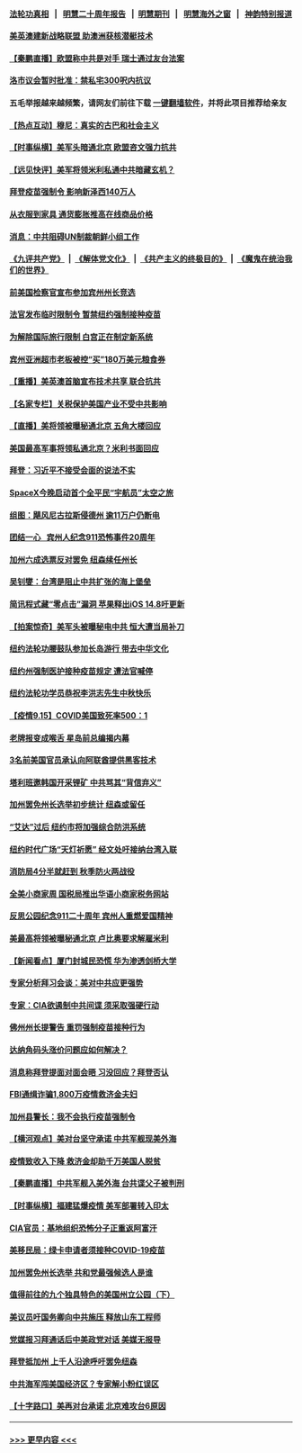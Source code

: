 #### [法轮功真相](https://github.com/gfw-breaker/truth/blob/master/README.md?t=0) &nbsp;&nbsp;|&nbsp;&nbsp; [明慧二十周年报告](https://github.com/gfw-breaker/mh-reports/blob/master/README.md?t=0) &nbsp;&nbsp;|&nbsp;&nbsp;[明慧期刊](https://github.com/gfw-breaker/mh-qikan) &nbsp;&nbsp;|&nbsp;&nbsp; [明慧海外之窗](https://github.com/gfw-breaker/mh-news/blob/master/README.md?t=0) &nbsp;&nbsp;|&nbsp;&nbsp; [神韵特别报道](https://github.com/gfw-breaker/mh-news/blob/master/shenyun.md?t=0)
#### [美英澳建新战略联盟 助澳洲获核潜艇技术](../pages/nsc412/n13237150.md?t=09161002) 
#### [【秦鹏直播】欧盟称中共是对手 瑞士通过友台法案](../pages/nsc412/n13237127.md?t=09161002) 
#### [洛市议会暂时批准：禁私宅300呎内抗议](../pages/nsc412/n13237215.md?t=09161002) 
#### 五毛举报越来越频繁，请网友们前往下载 [一键翻墙软件](https://github.com/gfw-breaker/ssr-accounts)，并将此项目推荐给亲友
#### [【热点互动】穆尼：真实的古巴和社会主义](../pages/nsc412/n13235228.md?t=09161002) 
#### [【时事纵横】美军头暗通北京 欧盟咨文强力抗共](../pages/nsc412/n13237112.md?t=09161002) 
#### [【远见快评】美军将领米利私通中共暗藏玄机？](../pages/nsc412/n13237078.md?t=09161002) 
#### [拜登疫苗强制令 影响新泽西140万人](../pages/nsc412/n13237079.md?t=09161002) 
#### [从衣服到家具 通货膨胀推高在线商品价格](../pages/nsc412/n13236970.md?t=09161002) 
#### [消息：中共阻碍UN制裁朝鲜小组工作](../pages/nsc412/n13236870.md?t=09161002) 
#### [《九评共产党》](https://github.com/begood0513/9ping.md/blob/master/README.md) &nbsp;|&nbsp; [《解体党文化》](../../../../jtdwh.md/blob/master/README.md)  &nbsp;|&nbsp; [《共产主义的终极目的》](../../../../gczydzjmd.md/blob/master/README.md) &nbsp;|&nbsp; [《魔鬼在统治我们的世界》](../../../../mgztzwmdsj.md/blob/master/README.md) 
#### [前美国检察官宣布参加宾州州长竞选](../pages/nsc412/n13236555.md?t=09161002) 
#### [法官发布临时限制令 暂禁纽约强制接种疫苗](../pages/nsc412/n13236806.md?t=09161002) 
#### [为解除国际旅行限制 白宫正在制定新系统](../pages/nsc412/n13237040.md?t=09161002) 
#### [宾州亚洲超市老板被控“买”180万美元粮食券](../pages/nsc412/n13235168.md?t=09161002) 
#### [【重播】美英澳首脑宣布技术共享 联合抗共](../pages/nsc412/n13236910.md?t=09161002) 
#### [【名家专栏】关税保护美国产业不受中共影响](../pages/nsc412/n13236146.md?t=09161002) 
#### [【直播】美将领被曝秘通北京 五角大楼回应](../pages/nsc412/n13236909.md?t=09161002) 
#### [美国最高军事将领私通北京？米利书面回应](../pages/nsc412/n13236823.md?t=09161002) 
#### [拜登：习近平不接受会面的说法不实](../pages/nsc412/n13236728.md?t=09161002) 
#### [SpaceX今晚启动首个全平民“宇航员”太空之旅](../pages/nsc412/n13236095.md?t=09161002) 
#### [组图：飓风尼古拉斯侵德州 逾11万户仍断电](../pages/nsc412/n13236192.md?t=09161002) 
#### [团结一心   宾州人纪念911恐怖事件20周年](../pages/nsc412/n13236687.md?t=09161002) 
#### [加州六成选票反对罢免 纽森续任州长](../pages/nsc412/n13236610.md?t=09161002) 
#### [吴钊燮：台湾是阻止中共扩张的海上堡垒](../pages/nsc412/n13236600.md?t=09161002) 
#### [简讯程式藏“零点击”漏洞 苹果释出iOS 14.8吁更新](../pages/nsc412/n13236500.md?t=09161002) 
#### [【拍案惊奇】美军头被曝秘电中共 恒大遭当局补刀](../pages/nsc412/n13234722.md?t=09161002) 
#### [纽约法轮功腰鼓队参加长岛游行 带去中华文化](../pages/nsc412/n13235212.md?t=09161002) 
#### [纽约州强制医护接种疫苗规定 遭法官喊停](../pages/nsc412/n13235144.md?t=09161002) 
#### [纽约法轮功学员恭祝李洪志先生中秋快乐](../pages/nsc412/n13229386.md?t=09161002) 
#### [【疫情9.15】COVID美国致死率500：1](../pages/nsc412/n13235566.md?t=09161002) 
#### [老牌报变成喉舌 星岛前总编揭内幕](../pages/nsc412/n13235456.md?t=09161002) 
#### [3名前美国官员承认向阿联酋提供黑客技术](../pages/nsc412/n13235382.md?t=09161002) 
#### [塔利班邀韩国开采锂矿 中共骂其“背信弃义”](../pages/nsc412/n13234619.md?t=09161002) 
#### [加州罢免州长选举初步统计 纽森或留任](../pages/nsc412/n13235197.md?t=09161002) 
#### [“艾达”过后 纽约市将加强综合防洪系统](../pages/nsc412/n13235221.md?t=09161002) 
#### [纽约时代广场“天灯祈愿” 经文处吁接纳台湾入联](../pages/nsc412/n13235147.md?t=09161002) 
#### [消防局4分半就赶到 秋季防火两战役](../pages/nsc412/n13235091.md?t=09161002) 
#### [全美小商家周 国税局推出华语小商家税务网站](../pages/nsc412/n13235032.md?t=09161002) 
#### [反思公园纪念911二十周年 宾州人重燃爱国精神](../pages/nsc412/n13235065.md?t=09161002) 
#### [美最高将领被曝秘通北京 卢比奥要求解雇米利](../pages/nsc412/n13234647.md?t=09161002) 
#### [【新闻看点】厦门封城民恐慌 华为渗透剑桥大学](../pages/nsc412/n13234501.md?t=09161002) 
#### [专家分析拜习会谈：美对中共应更强势](../pages/nsc412/n13233514.md?t=09161002) 
#### [专家：CIA欲遏制中共间谍 须采取强硬行动](../pages/nsc412/n13234648.md?t=09161002) 
#### [佛州州长提警告 重罚强制疫苗接种行为](../pages/nsc412/n13234486.md?t=09161002) 
#### [达纳角码头涨价问题应如何解决？](../pages/nsc412/n13234735.md?t=09161002) 
#### [消息称拜登提面对面会晤 习没回应？拜登否认](../pages/nsc412/n13234614.md?t=09161002) 
#### [FBI通缉诈骗1,800万疫情救济金夫妇](../pages/nsc412/n13234637.md?t=09161002) 
#### [加州县警长：我不会执行疫苗强制令](../pages/nsc412/n13234579.md?t=09161002) 
#### [【横河观点】美对台坚守承诺 中共军舰现美外海](../pages/nsc412/n13234540.md?t=09161002) 
#### [疫情致收入下降 救济金却助千万美国人脱贫](../pages/nsc412/n13234243.md?t=09161002) 
#### [【秦鹏直播】中共军舰入美外海 台共谍父子被判刑](../pages/nsc412/n13234517.md?t=09161002) 
#### [【时事纵横】福建猛爆疫情 美军部署转入印太](../pages/nsc412/n13234487.md?t=09161002) 
#### [CIA官员：基地组织恐怖分子正重返阿富汗](../pages/nsc412/n13234372.md?t=09161002) 
#### [美移民局：绿卡申请者须接种COVID-19疫苗](../pages/nsc412/n13234289.md?t=09161002) 
#### [加州罢免州长选举 共和党最强候选人是谁](../pages/nsc412/n13233755.md?t=09161002) 
#### [值得前往的九个独具特色的美国州立公园（下）](../pages/nsc412/n13233594.md?t=09161002) 
#### [美议员吁国务卿向中共施压 释放山东工程师](../pages/nsc412/n13233845.md?t=09161002) 
#### [党媒报习拜通话后中美政党对话 美媒无报导](../pages/nsc412/n13234138.md?t=09161002) 
#### [拜登抵加州 上千人沿途呼吁罢免纽森](../pages/nsc412/n13233936.md?t=09161002) 
#### [中共海军闯美国经济区？专家解小粉红误区](../pages/nsc412/n13234062.md?t=09161002) 
#### [【十字路口】美再对台承诺 北京难攻台6原因](../pages/nsc412/n13233361.md?t=09161002) 

----
#### [ >>> 更早内容 <<< ](../indexes/nsc412-earlier.md)
